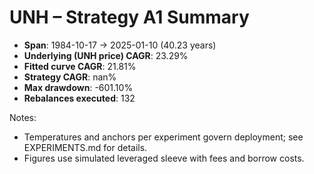# UNH – Strategy A1 Summary

- **Span**: 1984-10-17 → 2025-01-10 (40.23 years)
- **Underlying (UNH price) CAGR**: 23.29%
- **Fitted curve CAGR**: 21.81%
- **Strategy CAGR**: nan%
- **Max drawdown**: -601.10%
- **Rebalances executed**: 132

Notes:

- Temperatures and anchors per experiment govern deployment; see EXPERIMENTS.md for details.
- Figures use simulated leveraged sleeve with fees and borrow costs.
